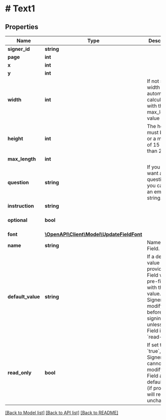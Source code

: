 # # Text1

## Properties

Name | Type | Description | Notes
------------ | ------------- | ------------- | -------------
**signer_id** | **string** |  | [optional]
**page** | **int** |  | [optional]
**x** | **int** |  | [optional]
**y** | **int** |  | [optional]
**width** | **int** | If not set, the width is automatically calculated with the max_length value | [optional]
**height** | **int** | The height must be 24 or a multiple of 15 greater than 24. | [optional]
**max_length** | **int** |  | [optional]
**question** | **string** | If you don&#39;t want any question, you can give an empty string. | [optional]
**instruction** | **string** |  | [optional]
**optional** | **bool** |  | [optional] [default to false]
**font** | [**\OpenAPI\Client\Model\UpdateFieldFont**](UpdateFieldFont.md) |  | [optional]
**name** | **string** | Name of the Field. | [optional]
**default_value** | **string** | If a default value is provided, the Field will be pre-filled with this value. The Signer can modify it before signing unless the Field is set to &#x60;read-only&#x60;. | [optional]
**read_only** | **bool** | If set to &#x60;true&#x60;, the Signer cannot modify the Field and the default value (if provided) will remain unchanged. | [optional] [default to false]

[[Back to Model list]](../../README.md#models) [[Back to API list]](../../README.md#endpoints) [[Back to README]](../../README.md)
